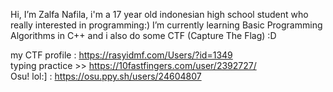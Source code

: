 Hi, I’m Zalfa Nafila,
i'm a 17 year old indonesian high school student who really interested in programming:)
I’m currently learning Basic Programming Algorithms in C++ and i also do some CTF (Capture The Flag) :D

my CTF profile : https://rasyidmf.com/Users/?id=1349  
typing practice >> https://10fastfingers.com/user/2392727/  
Osu! lol:] : https://osu.ppy.sh/users/24604807  

